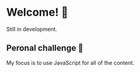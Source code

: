 # Welcome! 👋

Still in development.

## Peronal challenge 🥇
My focus is to use JavaScript for all of the content.